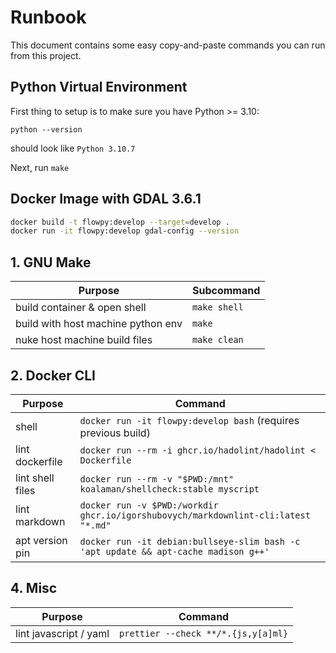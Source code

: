 # Runbook

This document contains some easy copy-and-paste commands you can run from this project.

## Python Virtual Environment

First thing to setup is to make sure you have Python >= 3.10:

`python --version`

should look like `Python 3.10.7`

Next, run `make`

## Docker Image with GDAL 3.6.1

```bash
docker build -t flowpy:develop --target=develop .
docker run -it flowpy:develop gdal-config --version
```

## 1. GNU Make

| Purpose                            | Subcommand   |
| ---------------------------------- | ------------ |
| build container & open shell       | `make shell` |
| build with host machine python env | `make`       |
| nuke host machine build files      | `make clean` |

## 2. Docker CLI

| Purpose          | Command                                                                             |
| ---------------- | ----------------------------------------------------------------------------------- |
| shell            | `docker run -it flowpy:develop bash` (requires previous build)                      |
| lint dockerfile  | `docker run --rm -i ghcr.io/hadolint/hadolint < Dockerfile`                         |
| lint shell files | `docker run --rm -v "$PWD:/mnt" koalaman/shellcheck:stable myscript`                |
| lint markdown    | `docker run -v $PWD:/workdir ghcr.io/igorshubovych/markdownlint-cli:latest "*.md"`  |
| apt version pin  | `docker run -it debian:bullseye-slim bash -c 'apt update && apt-cache madison g++'` |

## 4. Misc

| Purpose                | Command                             |
| ---------------------- | ----------------------------------- |
| lint javascript / yaml | `prettier --check **/*.{js,y[a]ml}` |

